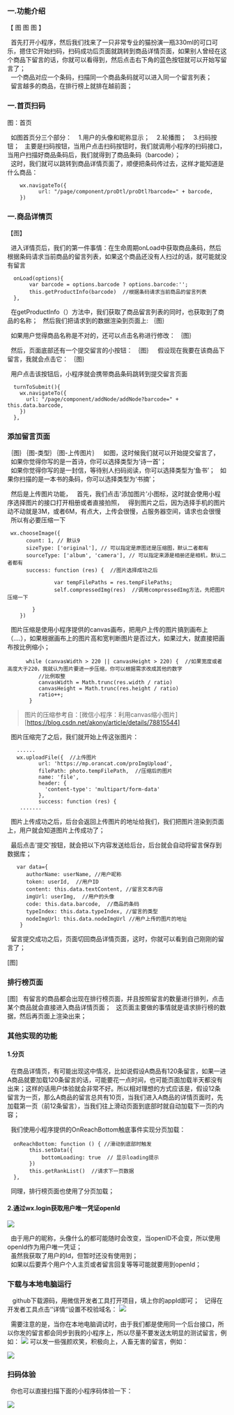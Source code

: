### 一.功能介绍
  【 图 图 图 】

&nbsp;&nbsp;首先打开小程序，然后我们找来了一只非常专业的猫扮演一瓶330ml的可口可乐，摁住它开始扫码，扫码成功后页面就跳转到商品详情页面，如果别人曾经在这个商品下留言的话，你就可以看得到，然后点击右下角的蓝色按钮就可以开始写留言了；  
 &nbsp;&nbsp;一个商品对应一个条码，扫描同一个商品条码就可以进入同一个留言列表；  
&nbsp;&nbsp;留言越多的商品，在排行榜上就排在越前面；


### 一.首页扫码
  图：首页

  &nbsp;&nbsp;如图首页分三个部分：
 &nbsp;&nbsp;&nbsp;1.用户的头像和昵称显示；
   &nbsp;&nbsp;&nbsp;2.轮播图；
   &nbsp;&nbsp;&nbsp;3.扫码按钮；
  &nbsp;&nbsp;主要是扫码按钮，当用户点击扫码按钮时，我们就调用小程序的扫码接口，当用户扫描好商品条码后，我们就得到了商品条码（barcode）；  
 &nbsp;&nbsp;这时，我们就可以跳转到商品详情页面了，顺便把条码传过去，这样才能知道是什么商品：
```
    wx.navigateTo({
          url: "/page/component/proDtl/proDtl?barcode=" + barcode,
    })
```

### 一.商品详情页

   【图】

  &nbsp;&nbsp;进入详情页后，我们的第一件事情：在生命周期onLoad中获取商品条码，然后根据条码请求当前商品的留言列表，如果这个商品还没有人扫过的话，就可能就没有留言
```
  onLoad(options){
       var barcode = options.barcode ? options.barcode:'';
       this.getProductInfo(barcode)  //根据条码请求当前商品的留言列表
  },
```
 &nbsp;&nbsp;在getProductInfo（）方法中，我们获取了商品留言列表的同时，也获取到了商品的名称；
 &nbsp;&nbsp;然后我们把请求到的数据渲染到页面上:
｛图｝

&nbsp;&nbsp;如果用户觉得商品名称是不对的，还可以点击名称进行修改：
｛图｝

&nbsp;&nbsp;然后，页面底部还有一个提交留言的小按钮：
｛图｝
&nbsp;&nbsp;假设现在我要在该商品下留言，我就会点击它：
｛图｝

&nbsp;&nbsp;用户点击该按钮后，小程序就会携带商品条码跳转到提交留言页面

```
  turnToSubmit(){
    wx.navigateTo({
      url: "/page/component/addNode/addNode?barcode=" + this.data.barcode,
    })
  },
```
### 添加留言页面
  ｛图｝｛图-类型｝｛图-上传图片｝
  &nbsp;&nbsp;如图，这时候我们就可以开始提交留言了，
   &nbsp;&nbsp;如果你觉得你写的是一首诗，你可以选择类型为‘诗一首’；   
   &nbsp;&nbsp;如果你觉得你写的是一封信，等待别人扫码阅读，你可以选择类型为‘鱼书’；
   &nbsp;&nbsp;如果你扫描的是一本书的条码，你可以选择类型为‘书摘’；

  &nbsp;&nbsp;然后是上传图片功能，
   &nbsp;&nbsp;首先，我们点击'添加图片'小图标，这时就会使用小程序选择图片的接口打开相册或者直接拍照，
   &nbsp;&nbsp;得到图片之后，因为选择手机的图片动不动就是3M，或者6M，有点大，上传会很慢，占服务器空间，请求也会很慢  
   &nbsp;&nbsp;所以有必要压缩一下

```
 wx.chooseImage({
      count: 1, // 默认9  
      sizeType: ['original'], // 可以指定是原图还是压缩图，默认二者都有
      sourceType: ['album', 'camera'], // 可以指定来源是相册还是相机，默认二者都有
      success: function (res) {  //图片选择成功之后
        
               var tempFilePaths = res.tempFilePaths;
               self.compressedImg(res)  //调用compressedImg方法，先把图片压缩一下

        }
    })
```
 &nbsp;&nbsp;图片压缩是使用小程序提供的canvas画布，把用户上传的图片搞到画布上（....），如果根据画布上的图片高和宽判断图片是否过大，如果过大，就直接把画布按比例缩小；

```
      while (canvasWidth > 220 || canvasHeight > 220) {  //如果宽度或者高度大于220，我就认为图片要进一步压缩，你可以根据需求改成其他的数字
          //比例取整
          canvasWidth = Math.trunc(res.width / ratio)
          canvasHeight = Math.trunc(res.height / ratio)
          ratio++;
       }
```
>图片的压缩参考自：[微信小程序：利用canvas缩小图片][https://blog.csdn.net/akony/article/details/78815544]


  &nbsp;&nbsp;图片压缩完了之后，我们就开始上传这张图片：
```
   ......
   wx.uploadFile({  //上传图片
          url: 'https://mp.orancat.com/proImgUpload',
          filePath: photo.tempFilePath,  //压缩后的图片
          name: 'file',
          header: {
            'content-type': 'multipart/form-data'
          },
          success: function (res) {
    .......          

```
 &nbsp;&nbsp;图片上传成功之后，后台会返回上传图片的地址给我们，我们把图片渲染到页面上，用户就会知道图片上传成功了；

  &nbsp;&nbsp;最后点击'提交'按钮，就会把以下内容发送给后台，后台就会自动将留言保存到数据库；

```
   var data={
      authorName: userName, //用户昵称
      token: userId,  //用户ID
      content: this.data.textContent, //留言文本内容
      imgUrl: userImg,  //用户的头像
      code: this.data.barcode,  //商品的条码
      typeIndex: this.data.typeIndex, //留言的类型
      nodeImgUrl: this.data.nodeImgUrl //用户上传的图片的地址
    }
```

&nbsp;&nbsp;留言提交成功之后，页面切回商品详情页面，这时，你就可以看到自己刚刚的留言了；

[图]

### 排行榜页面
[图]
&nbsp;&nbsp;有留言的商品都会出现在排行榜页面，并且按照留言的数量进行排列，点击某个商品就会直接进入商品详情页面；
&nbsp;&nbsp;这页面主要做的事情就是请求排行榜的数据，然后再页面上渲染出来；

### 其他实现的功能
#### 1.分页
&nbsp;&nbsp;在商品详情页，有可能出现这中情况，比如说假设A商品有120条留言，如果一进A商品就要加载120条留言的话，可能要花一点时间，也可能页面加载半天都没有出来；这样的话用户体验就会非常不好。所以相对理想的方式应该是，假设12条留言为一页，那么A商品的留言总共有10页，当我们进入A商品的详情页面时，先加载第一页（前12条留言），当我们往上滑动页面到底部时就自动加载下一页的内容；

&nbsp;&nbsp;我们使用小程序提供的OnReachBottom触底事件实现分页加载：
```
  onReachBottom: function () { //滑动到底部时触发
       this.setData({
           bottomLoading: true  // 显示loading提示
       })
       this.getRankList()  //请求下一页数据
  },
```
&nbsp;&nbsp;同理，排行榜页面也使用了分页加载；

#### 2.通过wx.login获取用户唯一凭证openId
   ![](https://images2018.cnblogs.com/blog/1178432/201808/1178432-20180831135258317-1713789822.png)

&nbsp;&nbsp;由于用户的昵称，头像什么的都可能随时会改变，当openID不会变，所以使用openId作为用户唯一凭证；  
&nbsp;&nbsp;虽然我获取了用户的Id，但暂时还没有使用到；  
&nbsp;&nbsp;如果以后要弄个用户个人主页或者留言回复等等可能就要用到openId；

### 下载与本地电脑运行

&nbsp;&nbsp; github下载源码，用微信开发者工具打开项目，填上你的appId即可；
&nbsp;&nbsp;记得在开发者工具点击‘’详情‘’设置不校验域名：
 ![](https://images2018.cnblogs.com/blog/1178432/201808/1178432-20180831163206438-1734095750.png)

&nbsp;&nbsp;需要注意的是，当你在本地电脑调试时，由于我们都是使用同一个后台接口，所以你发的留言都会同步到我的小程序上，所以尽量不要发送太明显的测试留言，例如：
![](https://images2018.cnblogs.com/blog/1178432/201808/1178432-20180831164458356-1196936848.png)
可以发一些强颜欢笑，积极向上，人畜无害的留言，例如：

![](https://images2018.cnblogs.com/blog/1178432/201808/1178432-20180831164646085-261794296.png)

### 扫码体验
&nbsp;&nbsp;你也可以直接扫描下面的小程序码体验一下：  


![](https://images2018.cnblogs.com/blog/1178432/201808/1178432-20180831165024411-236298724.png)

